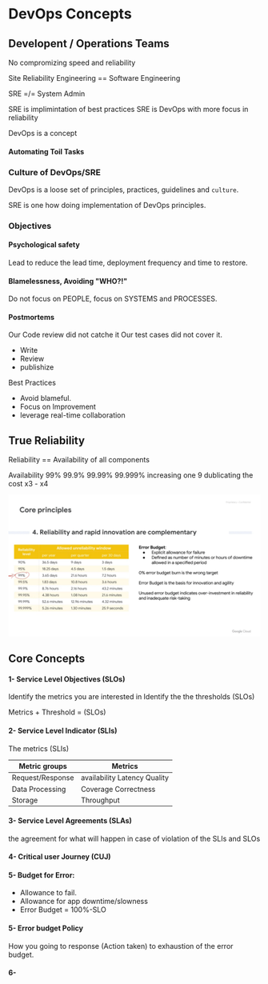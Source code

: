 # DevOps Concepts
## Developent / Operations Teams

No compromizing speed and reliability

Site Reliability Engineering == Software Engineering

SRE =/= System Admin

SRE is implimintation of best practices
SRE is DevOps with more focus in reliability

DevOps is a concept

#### Automating Toil Tasks

### Culture of DevOps/SRE

DevOps is a loose set of principles, practices, guidelines and `culture`.

SRE is one how doing implementation of DevOps principles.

### Objectives

#### Psychological safety
Lead to reduce the lead time, deployment frequency and time to restore.

#### Blamelessness, Avoiding "WHO?!"
Do not focus on PEOPLE, focus on SYSTEMS and PROCESSES.

#### Postmortems

Our Code review did not catche it
Our test cases did not cover it.
 
 - Write
 - Review
 - publishize

Best Practices
 - Avoid blameful.
 - Focus on Improvement
 - leverage real-time collaboration


## True Reliability

Reliability == Availability of all components

Availability
99%
99.9%
99.99%
99.999% 
increasing one 9 dublicating the cost x3 - x4 


![alt text](image.png)

## Core Concepts

#### 1- Service Level Objectives (SLOs)

Identify the metrics you are interested in
Identify the the thresholds (SLOs)

Metrics + Threshold = (SLOs)

#### 2- Service Level Indicator (SLIs)

The metrics (SLIs)

Metric groups | Metrics
--- | --
Request/Response | availability Latency Quality  
Data Processing | Coverage Correctness 
Storage | Throughput


#### 3- Service Level Agreements (SLAs)
the agreement for what will happen in case of violation of the SLIs and SLOs



#### 4- Critical user Journey (CUJ)

#### 5- Budget for Error: 
 - Allowance to fail.
 - Allowance for app downtime/slowness
 - Error Budget = 100%-SLO

#### 5- Error budget Policy
How you going to response (Action taken) to exhaustion of the error budget.

#### 6- 

